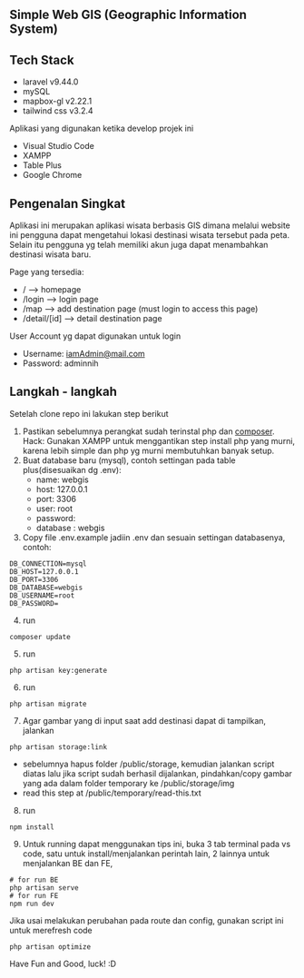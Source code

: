 ## Simple Web GIS (Geographic Information System)

## Tech Stack
- laravel v9.44.0  
- mySQL
- mapbox-gl v2.22.1
- tailwind css v3.2.4

Aplikasi yang digunakan ketika develop projek ini
- Visual Studio Code
- XAMPP 
- Table Plus
- Google Chrome

## Pengenalan Singkat
Aplikasi ini merupakan aplikasi wisata berbasis GIS dimana melalui website ini pengguna dapat mengetahui lokasi destinasi wisata tersebut pada peta. Selain itu pengguna yg telah memiliki akun juga dapat menambahkan destinasi wisata baru.

Page yang tersedia:
- /              --> homepage
- /login         --> login page
- /map           --> add destination page (must login to access this page)
- /detail/[id]   --> detail destination page

User Account yg dapat digunakan untuk login
- Username: iamAdmin@mail.com
- Password: adminnih

## Langkah - langkah
Setelah clone repo ini lakukan step berikut
1. Pastikan sebelumnya perangkat sudah terinstal php dan [composer](https://getcomposer.org/download/). 
Hack: Gunakan XAMPP untuk menggantikan step install php yang murni, karena lebih simple dan php yg murni membutuhkan banyak setup.
2. Buat database baru (mysql), contoh settingan pada table plus(disesuaikan dg .env):
    - name: webgis
    - host: 127.0.0.1
    - port: 3306
    - user: root
    - password:
    - database : webgis
3. Copy file .env.example jadiin .env dan sesuain settingan databasenya, contoh:
```
DB_CONNECTION=mysql
DB_HOST=127.0.0.1
DB_PORT=3306
DB_DATABASE=webgis
DB_USERNAME=root
DB_PASSWORD=
```
4. run 
```
composer update
```
5. run 
```
php artisan key:generate
```
6. run 
```
php artisan migrate
```
7. Agar gambar yang di input saat add destinasi dapat di tampilkan, jalankan

```
php artisan storage:link
```
* sebelumnya hapus folder /public/storage, kemudian jalankan script diatas lalu jika script sudah berhasil dijalankan, pindahkan/copy gambar yang ada dalam folder temporary ke /public/storage/img
* read this step at /public/temporary/read-this.txt
8. run
```
npm install
```
9. Untuk running dapat menggunakan tips ini, buka 3 tab terminal pada vs code, satu untuk install/menjalankan perintah lain, 2 lainnya untuk menjalankan BE dan FE,
 ```
 # for run BE
 php artisan serve
 # for run FE
 npm run dev
 ```

 Jika usai melakukan perubahan pada route dan config, gunakan script ini untuk merefresh code
 
 ```
 php artisan optimize
 ```

Have Fun and Good, luck! :D